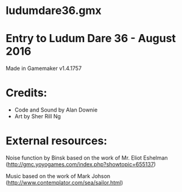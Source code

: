# ludumdare36.gmx

# Entry to Ludum Dare 36 - August 2016

Made in Gamemaker v1.4.1757

# Credits:

* Code and Sound by Alan Downie
* Art by Sher Rill Ng

# External resources:

Noise function by Binsk based on the work of Mr. Eliot Eshelman (http://gmc.yoyogames.com/index.php?showtopic=655137)

Music based on the work of Mark Johson (http://www.contemplator.com/sea/sailor.html)

